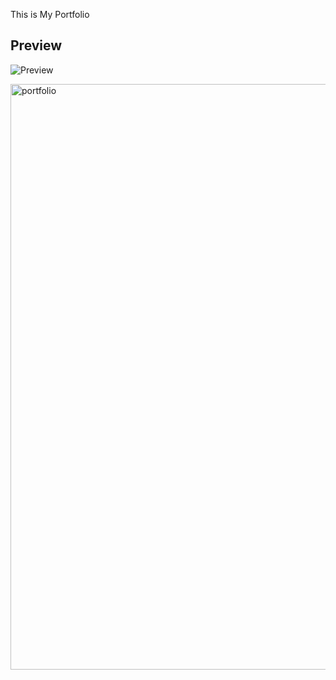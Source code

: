 This is My Portfolio
## Preview
![Preview]()


<img width="937" alt="portfolio" src="https://github.com/piyushpatelcodes/Portfolio-MERN3/assets/136020845/ef51d112-45b7-4056-a28b-3a1872c4e887">

